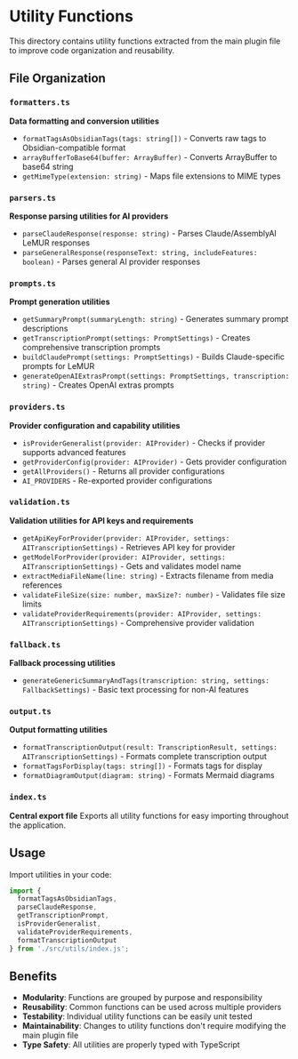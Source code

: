 # Utility Functions

This directory contains utility functions extracted from the main plugin file to improve code organization and reusability.

## File Organization

### `formatters.ts`
**Data formatting and conversion utilities**
- `formatTagsAsObsidianTags(tags: string[])` - Converts raw tags to Obsidian-compatible format
- `arrayBufferToBase64(buffer: ArrayBuffer)` - Converts ArrayBuffer to base64 string
- `getMimeType(extension: string)` - Maps file extensions to MIME types

### `parsers.ts`
**Response parsing utilities for AI providers**
- `parseClaudeResponse(response: string)` - Parses Claude/AssemblyAI LeMUR responses
- `parseGeneralResponse(responseText: string, includeFeatures: boolean)` - Parses general AI provider responses

### `prompts.ts`
**Prompt generation utilities**
- `getSummaryPrompt(summaryLength: string)` - Generates summary prompt descriptions
- `getTranscriptionPrompt(settings: PromptSettings)` - Creates comprehensive transcription prompts
- `buildClaudePrompt(settings: PromptSettings)` - Builds Claude-specific prompts for LeMUR
- `generateOpenAIExtrasPrompt(settings: PromptSettings, transcription: string)` - Creates OpenAI extras prompts

### `providers.ts`
**Provider configuration and capability utilities**
- `isProviderGeneralist(provider: AIProvider)` - Checks if provider supports advanced features
- `getProviderConfig(provider: AIProvider)` - Gets provider configuration
- `getAllProviders()` - Returns all provider configurations
- `AI_PROVIDERS` - Re-exported provider configurations

### `validation.ts`
**Validation utilities for API keys and requirements**
- `getApiKeyForProvider(provider: AIProvider, settings: AITranscriptionSettings)` - Retrieves API key for provider
- `getModelForProvider(provider: AIProvider, settings: AITranscriptionSettings)` - Gets and validates model name
- `extractMediaFileName(line: string)` - Extracts filename from media references
- `validateFileSize(size: number, maxSize?: number)` - Validates file size limits
- `validateProviderRequirements(provider: AIProvider, settings: AITranscriptionSettings)` - Comprehensive provider validation

### `fallback.ts`
**Fallback processing utilities**
- `generateGenericSummaryAndTags(transcription: string, settings: FallbackSettings)` - Basic text processing for non-AI features

### `output.ts`
**Output formatting utilities**
- `formatTranscriptionOutput(result: TranscriptionResult, settings: AITranscriptionSettings)` - Formats complete transcription output
- `formatTagsForDisplay(tags: string[])` - Formats tags for display
- `formatDiagramOutput(diagram: string)` - Formats Mermaid diagrams

### `index.ts`
**Central export file**
Exports all utility functions for easy importing throughout the application.

## Usage

Import utilities in your code:

```typescript
import {
  formatTagsAsObsidianTags,
  parseClaudeResponse,
  getTranscriptionPrompt,
  isProviderGeneralist,
  validateProviderRequirements,
  formatTranscriptionOutput
} from './src/utils/index.js';
```

## Benefits

- **Modularity**: Functions are grouped by purpose and responsibility
- **Reusability**: Common functions can be used across multiple providers
- **Testability**: Individual utility functions can be easily unit tested
- **Maintainability**: Changes to utility functions don't require modifying the main plugin file
- **Type Safety**: All utilities are properly typed with TypeScript
